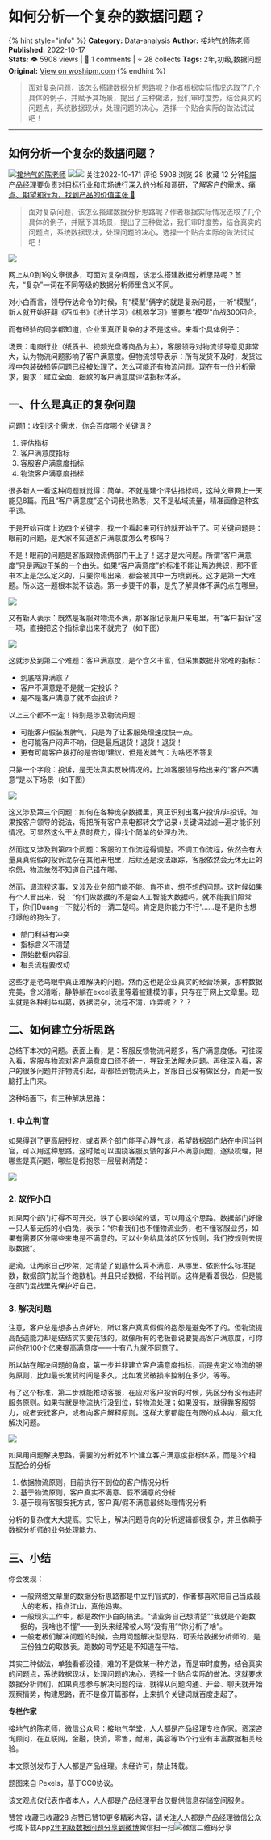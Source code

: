 # 如何分析一个复杂的数据问题？
{% hint style="info" %}
**Category:** Data-analysis
**Author:** [接地气的陈老师](https://www.woshipm.com/u/773891)
**Published:** 2022-10-17  
**Stats:** 👁️ 5908 views | 💬 1 comments | ⭐ 28 collects
**Tags:** 2年,初级,数据问题
**Original:** [View on woshipm.com](https://www.woshipm.com/data-analysis/5646232.html)
{% endhint %}
> 面对复杂问题，该怎么搭建数据分析思路呢？作者根据实际情况选取了几个具体的例子，并赋予其场景，提出了三种做法，我们审时度势，结合真实的问题点，系统数据现状，处理问题的决心，选择一个贴合实际的做法试试吧！

---

## 如何分析一个复杂的数据问题？

[![](https://image.woshipm.com/wp-files/2019/08/0GkAbc8ZooEsibtWEUNO.png!/both/72x72)](https://www.woshipm.com/u/773891)[接地气的陈老师](https://www.woshipm.com/u/773891) ![](https://static.woshipm.com/tag/1121_1@2x.png)![](https://static.woshipm.com/tag/2103_1@2x.png) 关注2022-10-171 评论 5908 浏览 28 收藏 12 分钟[B端产品经理要负责对目标行业和市场进行深入的分析和调研，了解客户的需求、痛点、期望和行为，找到产品的价值主张 🔗](https://ke.qidianla.com/courses/bcpm)

> 面对复杂问题，该怎么搭建数据分析思路呢？作者根据实际情况选取了几个具体的例子，并赋予其场景，提出了三种做法，我们审时度势，结合真实的问题点，系统数据现状，处理问题的决心，选择一个贴合实际的做法试试吧！

![](https://image.woshipm.com/wp-files/2022/10/iRtGyNFyor2isR0y4xf3.jpg)

网上从0到1的文章很多，可面对复杂问题，该怎么搭建数据分析思路呢？首先，“复杂”一词在不同等级的数据分析师里含义不同。

对小白而言，领导传达命令的时候，有“模型”俩字的就是复杂问题，一听“模型”，新人就开始狂翻《西瓜书》《统计学习》《机器学习》誓要与“模型”血战300回合。

而有经验的同学都知道，企业里真正复杂的才不是这些。来看个具体例子：

场景：电商行业（纸质书、视频光盘等商品为主），客服领导对物流领导意见非常大，认为物流问题影响了客户满意度。但物流领导表示：所有发货不及时，发货过程中包装破损等问题已经被处理了，怎么可能还有物流问题。现在有一份分析需求，要求：建立全面、细致的客户满意度评估指标体系。

## 一、什么是真正的复杂问题

问题1：收到这个需求，你会百度哪个关键词？

1.  评估指标
2.  客户满意度指标
3.  客服客户满意度指标
4.  物流客户满意度指标

很多新人一看这种问题就觉得：简单。不就是建个评估指标吗，这种文章网上一天能见8篇。而且“客户满意度”这个词我也熟悉，又不是私域流量，精准画像这种玄乎词。

于是开始百度上边四个关键字，找一个看起来可行的就开始干了。可关键问题是：眼前的问题，是大家不知道客户满意度怎么考核吗？

不是！眼前的问题是客服跟物流俩部门干上了！这才是大问题。所谓“客户满意度”只是两边干架的一个由头。如果“客户满意度”的标准不能让两边共识，那不管书本上是怎么定义的，只要你甩出来，都会被其中一方喷到死。这才是第一大难题。所以这一题根本就不该选。第一步要干的事，是先了解具体不满的点在哪里。

![](https://image.yunyingpai.com/wp/2022/10/VKCvrQXkRV53bsGq5FDp.png)

又有新人表示：既然是客服对物流不满，那客服记录用户来电里，有“客户投诉”这一项，直接把这个指标拿出来不就完了（如下图）

![](https://image.yunyingpai.com/wp/2022/10/SEmQm7nx1YTfcgvyypRu.png)

这就涉及到第二个难题：客户满意度，是个含义丰富，但采集数据非常难的指标：

*   到底啥算满意？
*   客户不满意是不是就一定投诉？
*   是不是客户满意了就不会投诉？

以上三个都不一定！特别是涉及物流问题：

*   可能客户假装发脾气，只是为了让客服处理速度快一点。
*   也可能客户闷声不响，但是最后退货！退货！退货！
*   更有可能客户拨打的是咨询/建议，但是发脾气：为啥还不答复

只靠一个字段：投诉，是无法真实反映情况的。比如客服领导给出来的“客户不满意”是以下场景（如下图）

![](https://image.yunyingpai.com/wp/2022/10/VEuEJRFs8nOOODo9PiW8.png)

这又涉及第三个问题：如何在各种庞杂数据里，真正识别出客户投诉/非投诉。如果按客户领导的说法，得把所有客户来电都转文字记录+关键词过滤一遍才能识别情况。可显然这么干太费时费力，得找个简单的处理办法。

然而这又涉及到第四个问题：客服的工作流程得调整。不调工作流程，依然会有大量真真假假的投诉混杂在其他来电里，后续还是没法跟踪，客服依然会无休无止的抱怨，物流依然不知道自己错在哪。

然而，调流程这事，又涉及业务部门能不能、肯不肯、想不想的问题。这时候如果有个人冒出来，说：“你们做数据的不是会人工智能大数据吗，就不能我们照常干，你们Duang一下就分析的一清二楚吗。肯定是你能力不行”……是不是你也想打爆他的狗头了。

*   部门利益有冲突
*   指标含义不清楚
*   原始数据内容乱
*   相关流程要改动

这些才是老鸟眼中真正难解决的问题。然而这也是企业真实的经营场景，那种数据完美，含义清晰，静静躺在excel表里等着被建模的事，只存在于网上文章里。现实就是各种利益纠葛，数据混杂，流程不清，咋弄呢？？？

## 二、如何建立分析思路

总结下本次的问题。表面上看，是：客服反馈物流问题多，客户满意度低。可往深入看，客服与物流对客户满意度口径不统一，导致无法解决问题。再往深入看，客户的很多问题并非物流引起，却都怪到物流头上，客服自己没有做区分，而是一股脑打上门来。

这种场面下，有三种解决思路：

### 1\. 中立判官

如果得到了更高层授权，或者两个部门能平心静气谈，希望数据部门站在中间当判官，可以用这种思路。这时候可以围绕客服反馈的客户不满意问题，逐级梳理，把哪些是真问题，哪些是假抱怨一层层剥清楚：

![](https://image.yunyingpai.com/wp/2022/10/oF86PpSM5g0lA3q1pySk.png)

### 2\. 故作小白

如果两个部门打得不可开交，铁了心要吵架的话，可以用这个思路。数据部门好像一只人畜无伤的小白兔，表示：“你看我们也不懂物流业务，也不懂客服业务，如果有需要区分哪些来电是不满意的，可以业务给具体的区分规则，我们按规则去提取数据”。

是滴，让两家自己吵架，定清楚了到底什么算不满意、从哪里、依照什么标准提数，数据部门就当个跑数机。并且只给数据，不给判断。这样是看着很怂，但是能在部门混战里先保护好自己。

### 3\. 解决问题

注意，客户总是想多占点好处，所以客户真真假假的抱怨是避免不了的。但物流提高配送能力却是结结实实要花钱的。就像所有的老板都说要提高客户满意度，可你问他花100个亿来提高满意度——十有八九就不同意了。

所以站在解决问题的角度，第一步并非建立客户满意度指标，而是先定义物流的服务原则，比如最长发货时间是多久，比如发货破损率控制在多少，等等。

有了这个标准，第二步就能推动客服，在应对客户投诉的时候，先区分有没有违背服务原则。如果有就是物流执行没到位，转物流处理；如果没有，就得靠客服努力，或者安抚客户，或者向客户解释原则。这样大家都能在有限的成本内，最大化解决问题。

![](https://image.yunyingpai.com/wp/2022/10/fn7wlumoTMDVSGeFF2gL.png)

如果用问题解决思路，需要的分析就不1个建立客户满意度指标体系，而是3个相互配合的分析

1.  依据物流原则，目前执行不到位的客户情况分析
2.  基于物流原则，客户真实不满意、假不满意的分析
3.  基于现有客服安抚方式，客户真/假不满意最终处理情况分析

分析的复杂度大大提高。实际上，解决问题导向的分析逻辑都很复杂，并且依赖于数据分析师的业务处理能力。

## 三、小结

你会发现：

*   一般网络文章里的数据分析思路都是中立判官式的，作者都喜欢把自己当成最大的老板，指点江山，真他妈爽。
*   一般现实工作中，都是故作小白的搞法。“请业务自己想清楚”“我就是个跑数据的，我啥也不懂”——到头来经常被人骂“没有用”“你分析了啥”。
*   一般老板们解决问题的时候，会用问题解决型思路，可丢给数据分析师的，是三份独立的取数表。跑数的同学还是不知道在干啥。

其实三种做法，单独看都没错，难的不是做某一种方法，而是审时度势，结合真实的问题点，系统数据现状，处理问题的决心，选择一个贴合实际的做法。这就要求数据分析师们，如果真想参与解决问题的话，就得从问题沟通、开会、聊天就开始观察情势，构建思路，而不是像开篇那样，上来抓个关键词就百度走起了。

**专栏作家**

接地气的陈老师，微信公众号：接地气学堂，人人都是产品经理专栏作家。资深咨询顾问，在互联网，金融，快消，零售，耐用，美容等15个行业有丰富数据相关经验。

本文原创发布于人人都是产品经理。未经许可，禁止转载。

题图来自 Pexels，基于CC0协议。

该文观点仅代表作者本人，人人都是产品经理平台仅提供信息存储空间服务。

赞赏 收藏已收藏28 点赞已赞10更多精彩内容，请关注人人都是产品经理微信公众号或下载App[2年](https://www.woshipm.com/tag/2%e5%b9%b4)[初级](https://www.woshipm.com/tag/%e5%88%9d%e7%ba%a7)[数据问题](https://www.woshipm.com/tag/%e6%95%b0%e6%8d%ae%e9%97%ae%e9%a2%98)[分享到微博](https://service.weibo.com/share/share.php?appkey=2775287854&title=如何分析一个复杂的数据问题？&url=https://www.woshipm.com/data-analysis/5646232.html&pic=https://image.woshipm.com/wp-files/2022/10/iRtGyNFyor2isR0y4xf3.jpg)微信扫一扫![微信二维码](https://api.pwmqr.com/qrcode/create/?url=https://www.woshipm.com/data-analysis/5646232.html)分享